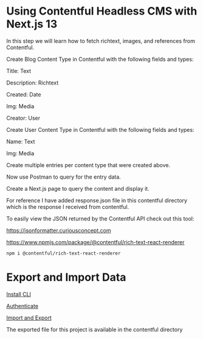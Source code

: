 # Using Contentful Headless CMS with Next.js 13

In this step we will learn how to fetch richtext, images, and references from Contentful.

Create Blog Content Type in Contentful with the following fields and types:

Title: Text

Description: Richtext

Created: Date

Img: Media

Creator: User

Create User Content Type in Contentful with the following fields and types:

Name: Text

Img: Media

Create multiple entries per content type that were created above.

Now use Postman to query for the entry data.

Create a Next.js page to query the content and display it.

For reference I have added response.json file in this contentful directory which is the response I received from contentful.

To easily view the JSON returned by the Contentful API check out this tool:

https://jsonformatter.curiousconcept.com

https://www.npmjs.com/package/@contentful/rich-text-react-renderer

    npm i @contentful/rich-text-react-renderer



# Export and Import Data

[Install CLI](https://www.contentful.com/developers/docs/tutorials/cli/installation/)

[Authenticate](https://www.contentful.com/developers/docs/tutorials/cli/authentication/)

[Import and Export](https://www.contentful.com/developers/docs/tutorials/cli/import-and-export/)

The exported file for this project is available in the contentful directory




